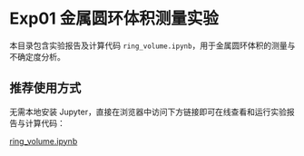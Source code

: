 # Exp01 金属圆环体积测量实验

本目录包含实验报告及计算代码 `ring_volume.ipynb`，用于金属圆环体积的测量与不确定度分析。

## 推荐使用方式

无需本地安装 Jupyter，直接在浏览器中访问下方链接即可在线查看和运行实验报告与计算代码：

[ring_volume.ipynb]()
